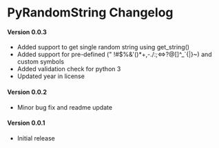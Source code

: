 # PyRandomString Changelog

#### Version 0.0.3
* Added support to get single random string using get_string()
* Added support for pre-defined (" !#$%&'()*+,-./:;<=>?@[\]^_`{|}~) and custom symbols
* Added validation check for python 3
* Updated year in license

#### Version 0.0.2
* Minor bug fix and readme update

#### Version 0.0.1
* Initial release